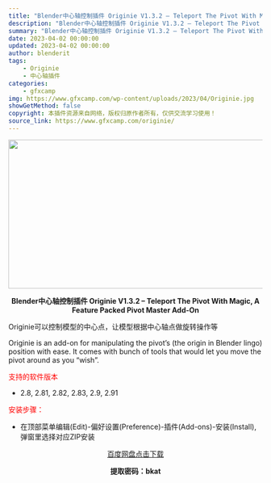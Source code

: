 ```yaml
---
title: "Blender中心轴控制插件 Originie V1.3.2 – Teleport The Pivot With Magic, A Feature Packed Pivot Master Add-On"
description: "Blender中心轴控制插件 Originie V1.3.2 – Teleport The Pivot With Magic, A Feature Packed Pivot Master ..."
summary: "Blender中心轴控制插件 Originie V1.3.2 – Teleport The Pivot With Magic, A Feature Packed Pivot Master ..."
date: 2023-04-02 00:00:00
updated: 2023-04-02 00:00:00
author: blenderit
tags: 
    - Originie
    - 中心轴插件
categories:
    - gfxcamp
img: https://www.gfxcamp.com/wp-content/uploads/2023/04/Originie.jpg
showGetMethod: false
copyright: 本插件资源来自网络，版权归原作者所有，仅供交流学习使用！
source_link: https://www.gfxcamp.com/originie/
---
```

<div><p><img decoding="async" class="aligncenter size-full wp-image-111255" src="https://www.gfxcamp.com/wp-content/uploads/2023/04/Originie.jpg" data-src="https://www.gfxcamp.com/wp-content/uploads/2023/04/Originie.jpg" alt="" width="590" height="295" data-srcset="https://www.gfxcamp.com/wp-content/uploads/2023/04/Originie.jpg 590w, https://www.gfxcamp.com/wp-content/uploads/2023/04/Originie-150x75.jpg 150w" data-sizes="(max-width: 590px) 100vw, 590px"></p><p style="text-align: center;"><strong>Blender中心轴控制插件 Originie V1.3.2 – Teleport The Pivot With Magic, A Feature Packed Pivot Master Add-On</strong></p><p>Originie可以控制模型的中心点，让模型根据中心轴点做旋转操作等</p><p>Originie is an add-on for manipulating the pivot’s (the origin in Blender lingo) position with ease. It comes with bunch of tools that would let you move the pivot around as you “wish”.</p><p><span style="color: #ff0000;">支持的软件版本</span></p><ul>
<li>2.8, 2.81, 2.82, 2.83, 2.9, 2.91</li>
</ul><p><span style="color: #ff0000;">安装步骤：</span></p><ul>
<li>在顶部菜单编辑(Edit)-偏好设置(Preference)-插件(Add-ons)-安装(Install),弹窗里选择对应ZIP安装</li>
</ul><p style="text-align: center;"><a class="maxbutton-3 maxbutton maxbutton-baidu" target="_blank" rel="noopener" href="https://pan.baidu.com/s/16ry4mGR8CRc2uO7OmBHaOQ?pwd=bkat"><span class="mb-text">百度网盘点击下载</span></a></p><p style="text-align: center;"><strong>提取密码：bkat</strong></p></div>